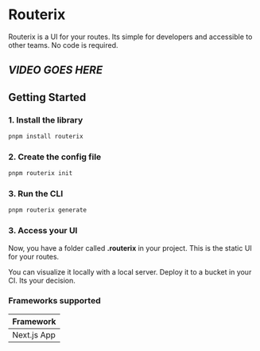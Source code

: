 # Routerix

Routerix is a UI for your routes. Its simple for developers and accessible to other teams. No code is required.

## ___VIDEO GOES HERE___

## Getting Started

### 1. Install the library

```sh
pnpm install routerix
```

### 2. Create the config file

```sh
pnpm routerix init
```

### 3. Run the CLI

```sh
pnpm routerix generate
```

### 3. Access your UI

Now, you have a folder called <b>.routerix</b> in your project. This is the static UI for your routes.

You can visualize it locally with a local server. Deploy it to a bucket in your CI. Its your decision.

### Frameworks supported

| Framework     |
|---------------|
| Next.js App   |

